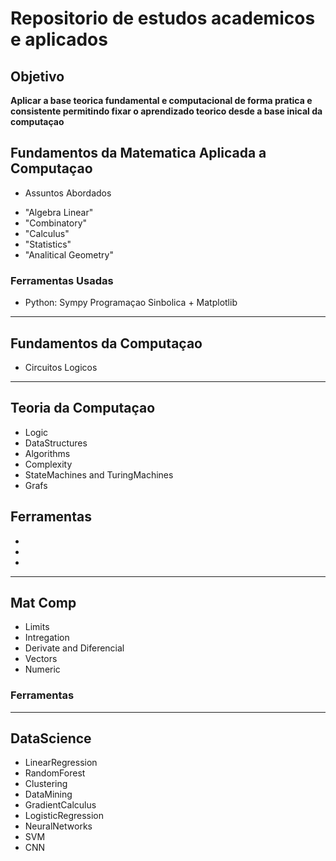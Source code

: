 # Repositorio de estudos academicos e aplicados

## Objetivo
**Aplicar a base teorica fundamental e computacional de forma pratica e consistente permitindo fixar o aprendizado teorico desde a base inical da computaçao**

## Fundamentos da Matematica Aplicada a Computaçao
* Assuntos Abordados
 - "Algebra Linear"
 - "Combinatory"
 - "Calculus"
 - "Statistics"
 - "Analitical Geometry"

### Ferramentas Usadas
* Python: Sympy Programaçao Sinbolica + Matplotlib
---

## Fundamentos da Computaçao
- Circuitos Logicos

---

## Teoria da Computaçao
- Logic
- DataStructures
- Algorithms
- Complexity
- StateMachines and TuringMachines
- Grafs

## Ferramentas 
*
*
*

---

## Mat Comp
- Limits
- Intregation
- Derivate and Diferencial
- Vectors
- Numeric

### Ferramentas

---

## DataScience
* LinearRegression
* RandomForest
* Clustering
* DataMining
* GradientCalculus
* LogisticRegression
* NeuralNetworks
* SVM
* CNN